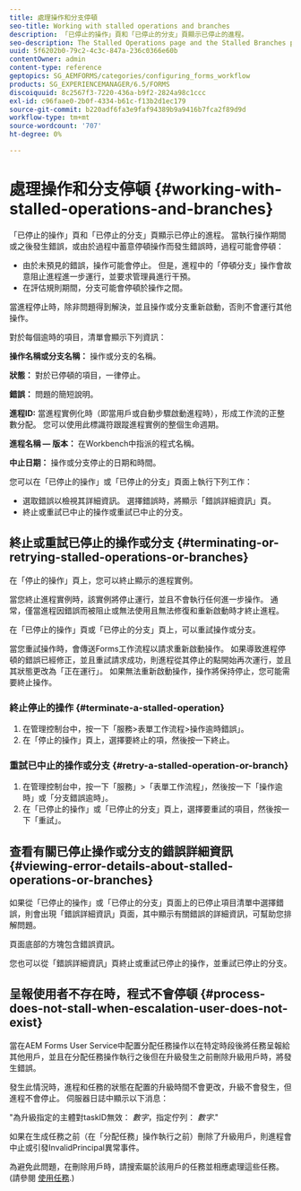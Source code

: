 ```yaml
---
title: 處理操作和分支停頓
seo-title: Working with stalled operations and branches
description: 「已停止的操作」頁和「已停止的分支」頁顯示已停止的進程。
seo-description: The Stalled Operations page and the Stalled Branches page show the processes that have stalled.
uuid: 5f6202b0-79c2-4c3c-847a-236c0366e60b
contentOwner: admin
content-type: reference
geptopics: SG_AEMFORMS/categories/configuring_forms_workflow
products: SG_EXPERIENCEMANAGER/6.5/FORMS
discoiquuid: 8c2567f3-7220-436a-b9f2-2824a98c1ccc
exl-id: c96faae0-2b0f-4334-b61c-f13b2d1ec179
source-git-commit: b220adf6fa3e9faf94389b9a9416b7fca2f89d9d
workflow-type: tm+mt
source-wordcount: '707'
ht-degree: 0%

---
```


# 處理操作和分支停頓 {#working-with-stalled-operations-and-branches}

「已停止的操作」頁和「已停止的分支」頁顯示已停止的進程。 當執行操作期間或之後發生錯誤，或由於過程中蓄意停頓操作而發生錯誤時，過程可能會停頓：

* 由於未預見的錯誤，操作可能會停止。 但是，進程中的「停頓分支」操作會故意阻止進程進一步運行，並要求管理員進行干預。
* 在評估規則期間，分支可能會停頓於操作之間。

當進程停止時，除非問題得到解決，並且操作或分支重新啟動，否則不會運行其他操作。

對於每個逾時的項目，清單會顯示下列資訊：

**操作名稱或分支名稱：** 操作或分支的名稱。

**狀態：** 對於已停頓的項目，一律停止。

**錯誤：** 問題的簡短說明。

**進程ID:** 當進程實例化時（即當用戶或自動步驟啟動進程時），形成工作流的正整數分配。 您可以使用此標識符跟蹤進程實例的整個生命週期。

**進程名稱 — 版本：** 在Workbench中指派的程式名稱。

**中止日期：** 操作或分支停止的日期和時間。

您可以在「已停止的操作」或「已停止的分支」頁面上執行下列工作：

* 選取錯誤以檢視其詳細資訊。 選擇錯誤時，將顯示「錯誤詳細資訊」頁。
* 終止或重試已中止的操作或重試已中止的分支。

## 終止或重試已停止的操作或分支 {#terminating-or-retrying-stalled-operations-or-branches}

在「停止的操作」頁上，您可以終止顯示的進程實例。

當您終止進程實例時，該實例將停止運行，並且不會執行任何進一步操作。 通常，僅當進程因錯誤而被阻止或無法使用且無法修復和重新啟動時才終止進程。

在「已停止的操作」頁或「已停止的分支」頁上，可以重試操作或分支。

當您重試操作時，會傳送Forms工作流程以請求重新啟動操作。 如果導致進程停頓的錯誤已經修正，並且重試請求成功，則進程從其停止的點開始再次運行，並且其狀態更改為「正在運行」。 如果無法重新啟動操作，操作將保持停止，您可能需要終止操作。

### 終止停止的操作 {#terminate-a-stalled-operation}

1. 在管理控制台中，按一下「服務>表單工作流程>操作逾時錯誤」。
1. 在「停止的操作」頁上，選擇要終止的項，然後按一下終止。

### 重試已中止的操作或分支 {#retry-a-stalled-operation-or-branch}

1. 在管理控制台中，按一下「服務」>「表單工作流程」，然後按一下「操作逾時」或「分支錯誤逾時」。
1. 在「已停止的操作」或「已停止的分支」頁上，選擇要重試的項目，然後按一下「重試」。

## 查看有關已停止操作或分支的錯誤詳細資訊 {#viewing-error-details-about-stalled-operations-or-branches}

如果從「已停止的操作」或「已停止的分支」頁面上的已停止項目清單中選擇錯誤，則會出現「錯誤詳細資訊」頁面，其中顯示有關錯誤的詳細資訊，可幫助您排解問題。

頁面底部的方塊包含錯誤資訊。

您也可以從「錯誤詳細資訊」頁終止或重試已停止的操作，並重試已停止的分支。

## 呈報使用者不存在時，程式不會停頓 {#process-does-not-stall-when-escalation-user-does-not-exist}

當在AEM Forms User Service中配置分配任務操作以在特定時段後將任務呈報給其他用戶，並且在分配任務操作執行之後但在升級發生之前刪除升級用戶時，將發生錯誤。

發生此情況時，進程和任務的狀態在配置的升級時間不會更改，升級不會發生，但進程不會停止。 伺服器日誌中顯示以下消息：

&quot;為升級指定的主體對taskID無效： *數字*，指定佇列： *數字*.&quot;

如果在生成任務之前（在「分配任務」操作執行之前）刪除了升級用戶，則進程會中止或引發InvalidPrincipal異常事件。

為避免此問題，在刪除用戶時，請搜索屬於該用戶的任務並相應處理這些任務。 (請參閱 [使用任務](/help/forms/using/admin-help/tasks.md#working-with-tasks).)
